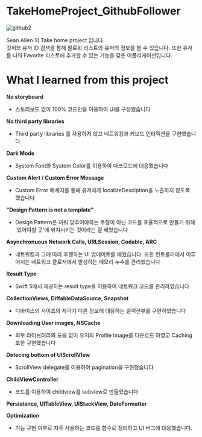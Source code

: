 # TakeHomeProject_GithubFollower
![github2](https://user-images.githubusercontent.com/61834038/121122236-09afe180-c85c-11eb-9dfd-e58b57c1b39f.png)

  Sean Allen 의 Take home project 입니다.   
  깃허브 유저 ID 검색을 통해 팔로워 리스트와 유저의 정보를 볼 수 있습니다.
  또한 유저를 나의 Favorite 리스트에 추가할 수 있는 기능을 갖춘 어플리케이션입니다.

# What I learned from this project

**No storyboard**
  - 스토리보드 없이 100% 코드만을 이용하여 UI를 구성했습니다

**No third party libraries**
  - Third party libraries 를 사용하지 않고 네트워킹과 키보드 인터렉션을 구현했습니다

**Dark Mode**
  - System Font와 System Color를 이용하여 다크모드에 대응했습니다

**Custom Alert / Custom Error Message**
  - Custom Error 메세지를 통해 유저에게 localizeDesciption을 노출하지 않도록 했습니다

**"Design Pattern is not a template"**
  - Design Pattern은 끼워 맞추어야하는 주형이 아닌 코드를 효율적으로 만들기 위해 '있어야할 곳'에 위치시키는 것이라는 걸 배웠습니다

**Asynchronuous Network Calls, URLSession, Codable, ARC**
  - 네트워킹과 그에 따라 후행하는 UI 업데이트를 배웠습니다. 또한 컨트롤러에서 이루어지는 네트워크 클로저에서 발생하는 메모리 누수를 관리했습니다

**Result Type**
  - Swift 5에서 제공하는 result type을 이용하여 네트워크 코드를 관리하였습니다

**CollectionViews, DiffableDataSource, Snapshot**
  - 디바이스의 사이즈와 제각기 다른 정보에 대응하는 컬렉션뷰를 구현하였습니다

**Downloading User images, NSCache**
  - 외부 라이브러리의 도움 없이 유저의 Profile Image를 다운로드 하였고 Caching 또한 구현했습니다

**Detecing bottom of UIScrollVIew**
  - ScrollView delegate를 이용하여 pagination을 구현했습니다

**ChildViewController**
  - 코드를 이용하여 childview를 subview로 만들었습니다

**Persistance, UITableView, UIStackView, DateFormatter**

**Optimization**
  - 기능 구현 이후로 자주 사용하는 코드를 함수로 정리하고 UI 버그에 대응했습니다.  
